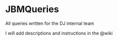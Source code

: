 # JBMQueries
All queries written for the DJ internal team

I will add descriptions and instructions in the @wiki
